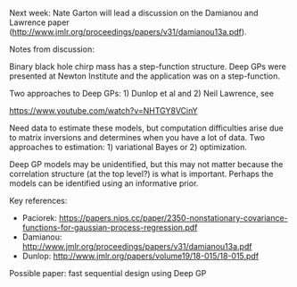 Next week: Nate Garton will lead a discussion on the Damianou and Lawrence paper (<http://www.jmlr.org/proceedings/papers/v31/damianou13a.pdf>). 


Notes from discussion:

Binary black hole chirp mass has a step-function structure. Deep GPs were presented at Newton Institute and the application was on a step-function. 

Two approaches to Deep GPs: 1) Dunlop et al and 2) Neil Lawrence, see 

<https://www.youtube.com/watch?v=NHTGY8VCinY>

Need data to estimate these models, 
but computation difficulties arise due to matrix inversions and determines when 
you have a lot of data. 
Two approaches to estimation: 1) variational Bayes or 2) optimization. 

Deep GP models may be unidentified, 
but this may not matter because the correlation structure (at the top level?) is 
what is important. 
Perhaps the models can be identified using an informative prior. 

Key references:

  - Paciorek: <https://papers.nips.cc/paper/2350-nonstationary-covariance-functions-for-gaussian-process-regression.pdf>
  - Damianou: <http://www.jmlr.org/proceedings/papers/v31/damianou13a.pdf>
  - Dunlop: <http://www.jmlr.org/papers/volume19/18-015/18-015.pdf>

Possible paper: fast sequential design using Deep GP